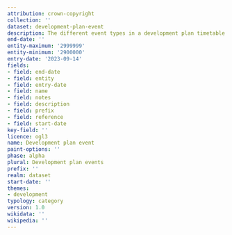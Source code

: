 ```yaml
---
attribution: crown-copyright
collection: ''
dataset: development-plan-event
description: The different event types in a development plan timetable
end-date: ''
entity-maximum: '2999999'
entity-minimum: '2900000'
entry-date: '2023-09-14'
fields:
- field: end-date
- field: entity
- field: entry-date
- field: name
- field: notes
- field: description
- field: prefix
- field: reference
- field: start-date
key-field: ''
licence: ogl3
name: Development plan event
paint-options: ''
phase: alpha
plural: Development plan events
prefix: ''
realm: dataset
start-date: ''
themes:
- development
typology: category
version: 1.0
wikidata: ''
wikipedia: ''
---
```

